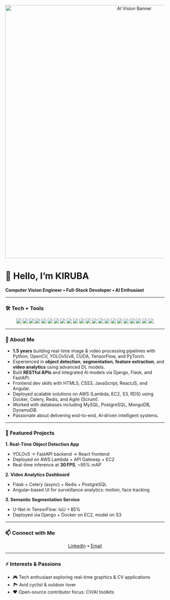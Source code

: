 <!-- Banner -->
<p align="center">
  <img src="https://media2.giphy.com/media/v1.Y2lkPTc5MGI3NjExeG1oMDN2YTZ4NTZpNmFxb2U0amVrdzAybzZ0cWJ2bWZwOHEwaGpsNSZlcD12MV9pbnRlcm5hbF9naWZfYnlfaWQmY3Q9Zw/jBOOXxSJfG8kqMxT11/giphy.gif" alt="AI Vision Banner" width="800"/>
</p>

# 👋 Hello, I’m KIRUBA
**Computer Vision Engineer • Full‑Stack Developer • AI Enthusiast**

---

### 🛠 Tech + Tools

<p align="center">
  <!-- Programming & Web -->
  <img src="https://img.shields.io/badge/Python-3776AB?style=for-the-badge&logo=python&logoColor=white"/>
  <img src="https://img.shields.io/badge/JavaScript-F7DF1E?style=for-the-badge&logo=javascript&logoColor=white"/>
  <img src="https://img.shields.io/badge/HTML5-E34F26?style=for-the-badge&logo=html5&logoColor=white"/>
  <img src="https://img.shields.io/badge/CSS3-1572B6?style=for-the-badge&logo=css3&logoColor=white"/>
  <!-- CV & AI -->
  <img src="https://img.shields.io/badge/OpenCV-5C3EE8?style=for-the-badge&logo=opencv&logoColor=white"/>
  <img src="https://img.shields.io/badge/TensorFlow-FF6F00?style=for-the-badge&logo=tensorflow&logoColor=white"/>
  <img src="https://img.shields.io/badge/PyTorch-EE4C2C?style=for-the-badge&logo=pytorch&logoColor=white"/>
  <img src="https://img.shields.io/badge/YOLOv8-000000?style=for-the-badge&logo=yolov8&logoColor=white"/>
  <!-- Backend & APIs -->
  <img src="https://img.shields.io/badge/Django-092E20?style=for-the-badge&logo=django&logoColor=white"/>
  <img src="https://img.shields.io/badge/Flask-000000?style=for-the-badge&logo=flask&logoColor=white"/>
  <img src="https://img.shields.io/badge/FastAPI-009688?style=for-the-badge&logo=fastapi&logoColor=white"/>
  <!-- Frontend -->
  <img src="https://img.shields.io/badge/ReactJS-20232A?style=for-the-badge&logo=react&logoColor=61DAFB"/>
  <img src="https://img.shields.io/badge/Angular-DD0031?style=for-the-badge&logo=angular&logoColor=white"/>
  <!-- DevOps & Cloud -->
  <img src="https://img.shields.io/badge/AWS-232F3E?style=for-the-badge&logo=amazonaws&logoColor=white"/>
  <img src="https://img.shields.io/badge/Docker-2496ED?style=for-the-badge&logo=docker&logoColor=white"/>
  <img src="https://img.shields.io/badge/Git-181717?style=for-the-badge&logo=git&logoColor=white"/>
  <img src="https://img.shields.io/badge/Redis-DC382D?style=for-the-badge&logo=redis&logoColor=white"/>
  <img src="https://img.shields.io/badge/Celery-3A8E3A?style=for-the-badge&logo=celery&logoColor=white"/>
  <!-- Databases -->
  <img src="https://img.shields.io/badge/MySQL-4479A1?style=for-the-badge&logo=mysql&logoColor=white"/>
  <img src="https://img.shields.io/badge/PostgreSQL-4169E1?style=for-the-badge&logo=postgresql&logoColor=white"/>
  <img src="https://img.shields.io/badge/MongoDB-47A248?style=for-the-badge&logo=mongodb&logoColor=white"/>
  <img src="https://img.shields.io/badge/DynamoDB-4053D6?style=for-the-badge&logo=amazondynamodb&logoColor=white"/>
</p>

---

### 🚀 About Me
- **1.5 years** building real-time image & video processing pipelines with Python, OpenCV, YOLOv5/v8, CUDA, TensorFlow, and PyTorch.
- Experienced in **object detection**, **segmentation**, **feature extraction**, and **video analytics** using advanced DL models.
- Built **RESTful APIs** and integrated AI models via Django, Flask, and FastAPI.
- Frontend dev skills with HTML5, CSS3, JavaScript, ReactJS, and Angular.
- Deployed scalable solutions on AWS (Lambda, EC2, S3, RDS) using Docker, Celery, Redis, and Agile (Scrum).
- Worked with databases including MySQL, PostgreSQL, MongoDB, DynamoDB.
- Passionate about delivering end-to-end, AI‑driven intelligent systems.

---

### 🔭 Featured Projects

**1. Real‑Time Object Detection App**  
- YOLOv5 → FastAPI backend → React frontend  
- Deployed on AWS Lambda + API Gateway + EC2  
- Real-time inference at **30 FPS**, ~95% mAP

**2. Video Analytics Dashboard**  
- Flask + Celery (async) + Redis + PostgreSQL  
- Angular-based UI for surveillance analytics: motion, face tracking

**3. Semantic Segmentation Service**  
- U-Net in TensorFlow: IoU > 85%  
- Deployed via Django + Docker on EC2, model on S3

---

### 📫 Connect with Me

<p align="center">
  <a href="https://www.linkedin.com/in/your-profile](https://www.linkedin.com/in/kirubakaran-m-53a98b23b/">LinkedIn</a> • 
  <a href="mailto:kirubakaran95430@gmail.com">Email</a>
</p>

---

### ⚡ Interests & Passions
- 🎮 Tech enthusiast exploring real-time graphics & CV applications  
- 🏞️ Avid cyclist & outdoor lover  
- ❤️ Open-source contributor focus: CV/AI toolkits

